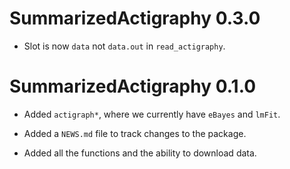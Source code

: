 # SummarizedActigraphy 0.3.0

- Slot is now `data`  not `data.out` in `read_actigraphy`.


# SummarizedActigraphy 0.1.0

* Added `actigraph*`, where we currently have `eBayes` and `lmFit`.

* Added a `NEWS.md` file to track changes to the package.

* Added all the functions and the ability to download data.
